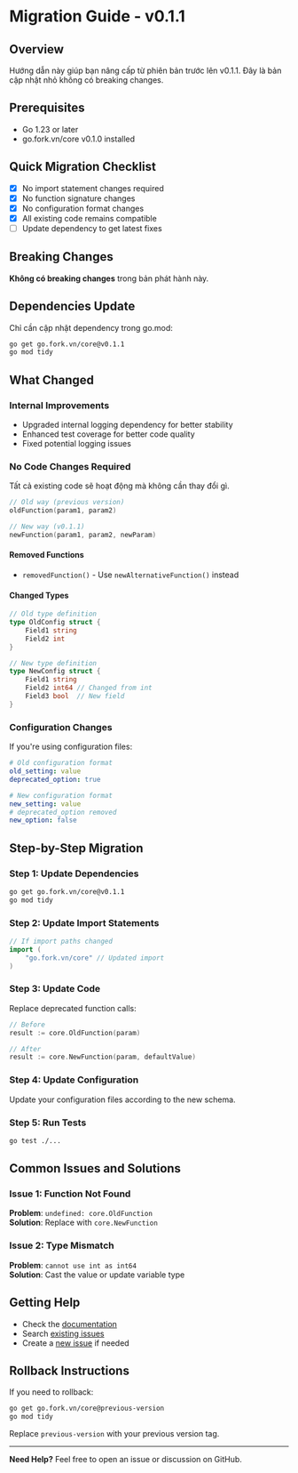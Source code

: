 # Migration Guide - v0.1.1

## Overview
Hướng dẫn này giúp bạn nâng cấp từ phiên bản trước lên v0.1.1. Đây là bản cập nhật nhỏ không có breaking changes.

## Prerequisites
- Go 1.23 or later
- go.fork.vn/core v0.1.0 installed

## Quick Migration Checklist
- [x] No import statement changes required
- [x] No function signature changes
- [x] No configuration format changes
- [x] All existing code remains compatible
- [ ] Update dependency to get latest fixes

## Breaking Changes
**Không có breaking changes** trong bản phát hành này.

## Dependencies Update
Chỉ cần cập nhật dependency trong go.mod:

```bash
go get go.fork.vn/core@v0.1.1
go mod tidy
```

## What Changed
### Internal Improvements
- Upgraded internal logging dependency for better stability
- Enhanced test coverage for better code quality
- Fixed potential logging issues

### No Code Changes Required
Tất cả existing code sẽ hoạt động mà không cần thay đổi gì.
```go
// Old way (previous version)
oldFunction(param1, param2)

// New way (v0.1.1)
newFunction(param1, param2, newParam)
```

#### Removed Functions
- `removedFunction()` - Use `newAlternativeFunction()` instead

#### Changed Types
```go
// Old type definition
type OldConfig struct {
    Field1 string
    Field2 int
}

// New type definition
type NewConfig struct {
    Field1 string
    Field2 int64 // Changed from int
    Field3 bool  // New field
}
```

### Configuration Changes
If you're using configuration files:

```yaml
# Old configuration format
old_setting: value
deprecated_option: true

# New configuration format
new_setting: value
# deprecated_option removed
new_option: false
```

## Step-by-Step Migration

### Step 1: Update Dependencies
```bash
go get go.fork.vn/core@v0.1.1
go mod tidy
```

### Step 2: Update Import Statements
```go
// If import paths changed
import (
    "go.fork.vn/core" // Updated import
)
```

### Step 3: Update Code
Replace deprecated function calls:

```go
// Before
result := core.OldFunction(param)

// After
result := core.NewFunction(param, defaultValue)
```

### Step 4: Update Configuration
Update your configuration files according to the new schema.

### Step 5: Run Tests
```bash
go test ./...
```

## Common Issues and Solutions

### Issue 1: Function Not Found
**Problem**: `undefined: core.OldFunction`  
**Solution**: Replace with `core.NewFunction`

### Issue 2: Type Mismatch
**Problem**: `cannot use int as int64`  
**Solution**: Cast the value or update variable type

## Getting Help
- Check the [documentation](https://pkg.go.dev/go.fork.vn/core@v0.1.1)
- Search [existing issues](https://github.com/go-fork/core/issues)
- Create a [new issue](https://github.com/go-fork/core/issues/new) if needed

## Rollback Instructions
If you need to rollback:

```bash
go get go.fork.vn/core@previous-version
go mod tidy
```

Replace `previous-version` with your previous version tag.

---
**Need Help?** Feel free to open an issue or discussion on GitHub.
